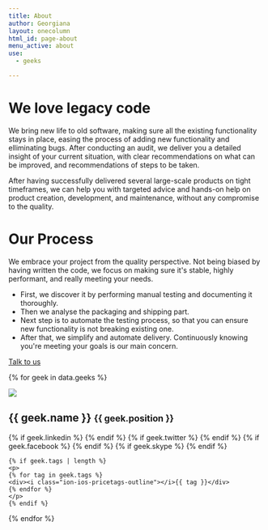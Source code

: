```yaml
---
title: About
author: Georgiana
layout: onecolumn
html_id: page-about
menu_active: about
use:
  - geeks

---
```


# We love legacy code

We bring new life to old software, making sure all the existing functionality stays in place, easing the process of adding new functionality and elliminating bugs. After conducting an audit, we deliver you a detailed insight of your current situation, with clear recommendations on what can be improved, and recommendations of steps to be taken.

After having successfully delivered several large-scale products on tight timeframes, we can help you with targeted advice and hands-on help on product creation, development, and maintenance, without any compromise to the quality.

# Our Process

We embrace your project from the quality perspective. Not being biased by having written the code, we focus on making sure it's stable, highly performant, and really meeting your needs.

* First, we discover it by performing manual testing and documenting it thoroughly.
* Then we analyse the packaging and shipping part.
* Next step is to automate the testing process, so that you can ensure new functionality is not breaking existing one.
* After that, we simplify and automate delivery. Continuously knowing you're meeting your goals is our main concern.

<div class="container">
  <div class="row justify-content-md-center">
    <div class="col col-lg-8 offset-lg-1">
      <div class="w-100 mb-4 pb-4 pl-4 pr-4">
          <a class="btn btn-block btn-lg btn-danger" href="/contact" role="button">Talk to us</a>
      </div>
    </div>
  </div>
</div>

{% for geek in data.geeks %}
<div class="media geeks w-100 mb-2">
  <div class="media-left media-middle">
    <img class="media-object img-rounded" src="{{ site.url }}/avatars/{{ geek.avatar }}" />
  </div>
  <div class="media-body ml-4">
    <h2 class="media-heading">{{ geek.name }} <small>{{ geek.position }}</small></h2>
    {% if geek.linkedin %}
    <a href="{{ geek.linkedin }}"><i class="geek-icon ion-social-linkedin-outline"></i></a>
    {% endif %}
    {% if geek.twitter %}
    <a href="{{ geek.twitter }}"><i class="geek-icon ion-social-twitter-outline"></i></a>
    {% endif %}
    {% if geek.facebook %}
    <a href="{{ geek.facebook }}"><i class="geek-icon ion-social-facebook-outline"></i></a>
    {% endif %}
    {% if geek.skype %}
    <a href="{{ geek.skype }}"><i class="geek-icon ion-social-skype-outline"></i></a>
    {% endif %}
    
    {% if geek.tags | length %}
    <p>
    {% for tag in geek.tags %}
    <div><i class="ion-ios-pricetags-outline"></i>{{ tag }}</div>
    {% endfor %}
    </p>
    {% endif %}
  </div>
</div>
{% endfor %}
